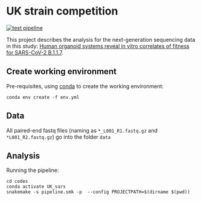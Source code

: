 # UK strain competition  #

[![test pipeline](https://github.com/nicwulab/UK_strain_in_vitro_fitness/actions/workflows/test_env.yml/badge.svg)](https://github.com/nicwulab/UK_strain_in_vitro_fitness/actions/workflows/test_env.yml)

This project describes the analysis for the next-generation sequencing data in this study: [Human organoid systems reveal in vitro correlates of fitness for SARS-CoV-2 B.1.1.7](https://www.biorxiv.org/content/10.1101/2021.05.03.441080v1). 

## Create working environment ##

Pre-requisites, using [conda](https://docs.conda.io/en/latest/miniconda.html) to create the working environment:

```
conda env create -f env.yml
```

## Data ##

All paired-end fastq files (naming as ```*_L001_R1.fastq.gz``` and ```*L001_R2.fastq.gz```) go into the folder ```data```


## Analysis ##

Running the pipeline:

```
cd codes
conda activate UK_sars
snakemake -s pipeline.smk -p  --config PROJECTPATH=$(dirname $(pwd))
```
